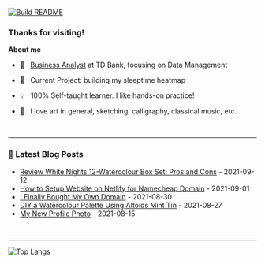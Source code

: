 [![Build README](https://github.com/aster-hu/aster-hu/actions/workflows/build.yml/badge.svg)](https://github.com/aster-hu/aster-hu/actions/workflows/build.yml)

### Thanks for visiting!

<!--
**aster-hu/aster-hu** is a ✨ _special_ ✨ repository because its `README.md` (this file) appears on your GitHub profile.
-->

**About me**

- 💼 &nbsp; [Business Analyst](https://www.linkedin.com/in/asterhu/) at TD Bank, focusing on Data Management

- 🚀 &nbsp; Current Project: building my sleeptime heatmap

- 💡 &nbsp; 100% Self-taught learner. I like hands-on practice!

- 🎨 &nbsp; I love art in general, sketching, calligraphy, classical music, etc.

<br>

---

### 🔖 Latest Blog Posts
<!-- Blogpost starts -->
* [Review White Nights 12-Watercolour Box Set: Pros and Cons](https://asterhu.com/white-nights-review/) - 2021-09-12
* [How to Setup Website on Netlify for Namecheap Domain](https://asterhu.com/how-to-setup-website-on-netlify/) - 2021-09-01
* [I Finally Bought My Own Domain](https://asterhu.com/custom-domain-for-personal-website/) - 2021-08-30
* [DIY a Watercolour Palette Using Altoids Mint Tin](https://asterhu.com/DIY-altoid-tin-watercolour-palette/) - 2021-08-27
* [My New Profile Photo](https://asterhu.com/palette-profile-photo/) - 2021-08-15
<!-- Blogpost ends -->

<br>

---

[![Top Langs](https://github-readme-stats.vercel.app/api/top-langs/?username=aster-hu&show_icons=true&hide_border=true&theme=city_lights&layout=compact)](https://github.com/aster-hu)
